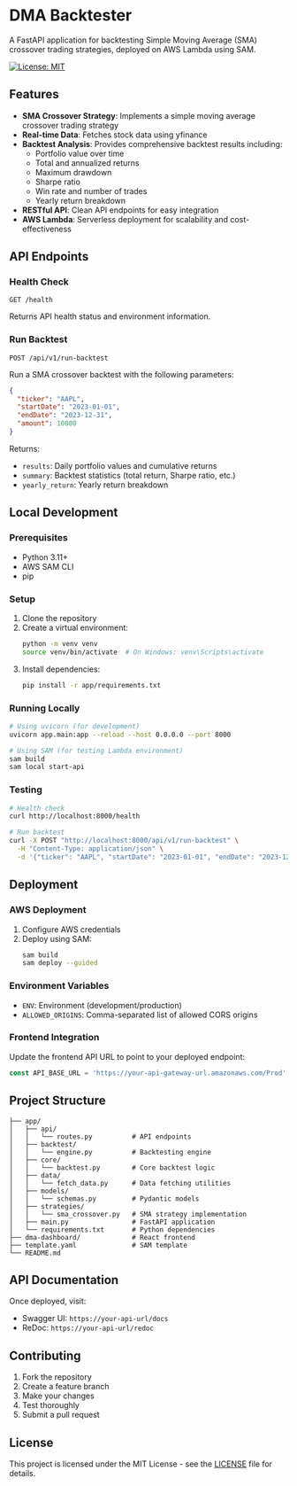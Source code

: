 # DMA Backtester

A FastAPI application for backtesting Simple Moving Average (SMA) crossover trading strategies, deployed on AWS Lambda using SAM.

[![License: MIT](https://img.shields.io/badge/License-MIT-yellow.svg)](https://opensource.org/licenses/MIT)

## Features

- **SMA Crossover Strategy**: Implements a simple moving average crossover trading strategy
- **Real-time Data**: Fetches stock data using yfinance
- **Backtest Analysis**: Provides comprehensive backtest results including:
  - Portfolio value over time
  - Total and annualized returns
  - Maximum drawdown
  - Sharpe ratio
  - Win rate and number of trades
  - Yearly return breakdown
- **RESTful API**: Clean API endpoints for easy integration
- **AWS Lambda**: Serverless deployment for scalability and cost-effectiveness

## API Endpoints

### Health Check
```
GET /health
```
Returns API health status and environment information.

### Run Backtest
```
POST /api/v1/run-backtest
```
Run a SMA crossover backtest with the following parameters:

```json
{
  "ticker": "AAPL",
  "startDate": "2023-01-01",
  "endDate": "2023-12-31",
  "amount": 10000
}
```

Returns:
- `results`: Daily portfolio values and cumulative returns
- `summary`: Backtest statistics (total return, Sharpe ratio, etc.)
- `yearly_return`: Yearly return breakdown

## Local Development

### Prerequisites
- Python 3.11+
- AWS SAM CLI
- pip

### Setup
1. Clone the repository
2. Create a virtual environment:
   ```bash
   python -m venv venv
   source venv/bin/activate  # On Windows: venv\Scripts\activate
   ```
3. Install dependencies:
   ```bash
   pip install -r app/requirements.txt
   ```

### Running Locally
```bash
# Using uvicorn (for development)
uvicorn app.main:app --reload --host 0.0.0.0 --port 8000

# Using SAM (for testing Lambda environment)
sam build
sam local start-api
```

### Testing
```bash
# Health check
curl http://localhost:8000/health

# Run backtest
curl -X POST "http://localhost:8000/api/v1/run-backtest" \
  -H "Content-Type: application/json" \
  -d '{"ticker": "AAPL", "startDate": "2023-01-01", "endDate": "2023-12-31", "amount": 10000}'
```

## Deployment

### AWS Deployment
1. Configure AWS credentials
2. Deploy using SAM:
   ```bash
   sam build
   sam deploy --guided
   ```

### Environment Variables
- `ENV`: Environment (development/production)
- `ALLOWED_ORIGINS`: Comma-separated list of allowed CORS origins

### Frontend Integration
Update the frontend API URL to point to your deployed endpoint:
```javascript
const API_BASE_URL = 'https://your-api-gateway-url.amazonaws.com/Prod';
```

## Project Structure
```
├── app/
│   ├── api/
│   │   └── routes.py          # API endpoints
│   ├── backtest/
│   │   └── engine.py          # Backtesting engine
│   ├── core/
│   │   └── backtest.py        # Core backtest logic
│   ├── data/
│   │   └── fetch_data.py      # Data fetching utilities
│   ├── models/
│   │   └── schemas.py         # Pydantic models
│   ├── strategies/
│   │   └── sma_crossover.py   # SMA strategy implementation
│   ├── main.py                # FastAPI application
│   └── requirements.txt       # Python dependencies
├── dma-dashboard/             # React frontend
├── template.yaml              # SAM template
└── README.md
```

## API Documentation
Once deployed, visit:
- Swagger UI: `https://your-api-url/docs`
- ReDoc: `https://your-api-url/redoc`

## Contributing
1. Fork the repository
2. Create a feature branch
3. Make your changes
4. Test thoroughly
5. Submit a pull request

## License

This project is licensed under the MIT License - see the [LICENSE](LICENSE) file for details.
